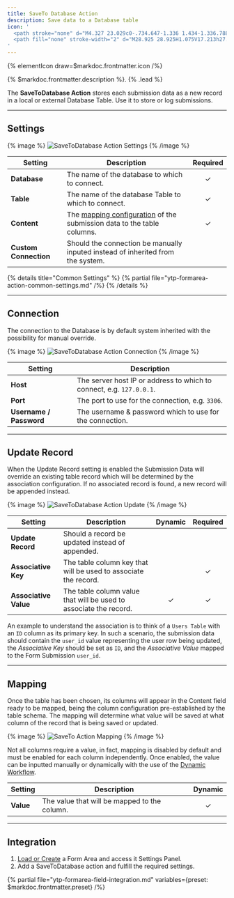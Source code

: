 ```yaml
---
title: SaveTo Database Action
description: Save data to a Database table
icon: '
  <path stroke="none" d="M4.327 23.029c0-.734.647-1.336 1.434-1.336.788 0 1.435.602 1.435 1.336 0 .733-.647 1.336-1.435 1.336-.787 0-1.434-.603-1.434-1.336Zm0-15.965c0-.734.647-1.336 1.434-1.336.788 0 1.435.602 1.435 1.336 0 .733-.647 1.336-1.435 1.336-.787 0-1.434-.603-1.434-1.336Z"/>
  <path fill="none" stroke-width="2" d="M28.925 28.925H1.075V17.213h27.85v11.712ZM1.075 1.075h27.85v11.712H1.075V1.075Z"/>
'
---
```


{% elementIcon draw=$markdoc.frontmatter.icon /%}

{% $markdoc.frontmatter.description %}. {% .lead %}

The **SaveToDatabase Action** stores each submission data as a new record in a local or external Database Table. Use it to store or log submissions.

---

## Settings

{% image %}
![SaveToDatabase Action Settings](/next/assets/ytp/forms/action-savetodb-settings.webp)
{% /image %}

| Setting | Description | Required |
| ------- | ----------- | :------: |
| **Database** | The name of the database to which to connect. | &#x2713; |
| **Table** | The name of the database Table to which to connect. | &#x2713; |
| **Content** | The [mapping configuration](#mapping) of the submission data to the table columns. | &#x2713; |
| **Custom Connection** | Should the connection be manually inputed instead of inherited from the system. |

{% details title="Common Settings" %}
    {% partial file="ytp-formarea-action-common-settings.md" /%}
{% /details %}

---

## Connection

The connection to the Database is by default system inherited with the possibility for manual override.

{% image %}
![SaveToDatabase Action Connection](/next/assets/ytp/forms/action-savetodb-connection.webp)
{% /image %}

| Setting | Description |
| ------- | ----------- |
| **Host** | The server host IP or address to which to connect, e.g. `127.0.0.1`. |
| **Port** | The port to use for the connection, e.g. `3306`. |
| **Username / Password** | The username & password which to use for the connection. |

---

## Update Record

When the Update Record setting is enabled the Submission Data will override an existing table record which will be determined by the association configuration. If no associated record is found, a new record will be appended instead.

{% image %}
![SaveToDatabase Action Update](/next/assets/ytp/forms/action-savetodb-update.webp)
{% /image %}

| Setting | Description | Dynamic | Required |
| ------- | ----------- | :-----: | :------: |
| **Update Record** | Should a record be updated instead of appended. |
| **Associative Key** | The table column key that will be used to associate the record. | | &#x2713; |
| **Associative Value** | The table column value that will be used to associate the record. | &#x2713; | &#x2713; |

An example to understand the association is to think of a `Users Table` with an `ID` column as its primary key. In such a scenario, the submission data should contain the `user_id` value representing the user row being updated, the *Associative Key* should be set as `ID`, and the *Associative Value* mapped to the Form Submission `user_id`.

---

## Mapping

Once the table has been chosen, its columns will appear in the Content field ready to be mapped, being the column configuration pre-established by the table schema. The mapping will determine what value will be saved at what column of the record that is being saved or updated.

{% image %}
![SaveTo Action Mapping](/next/assets/ytp/forms/action-saveto-mapping.webp)
{% /image %}

Not all columns require a value, in fact, mapping is disabled by default and must be enabled for each column independently. Once enabled, the value can be inputted manually or dynamically with the use of the [Dynamic Workflow](../dynamic).

| Setting | Description | Dynamic |
| ------- | ----------- | :-----: |
| **Value** | The value that will be mapped to the column. | &#x2713; |

---

## Integration

1. [Load or Create](../integration) a Form Area and access it Settings Panel.
1. Add a SaveToDatabase action and fulfill the required settings.

{% partial file="ytp-formarea-field-integration.md" variables={preset: $markdoc.frontmatter.preset} /%}
